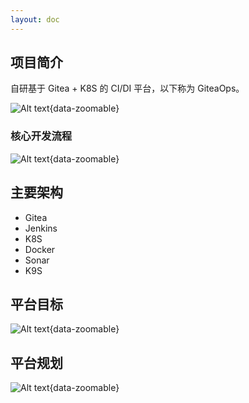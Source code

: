 ```yaml
---
layout: doc
---
```


## 项目简介 ##

自研基于 Gitea + K8S 的 CI/DI 平台，以下称为 GiteaOps。

![Alt text](/images/cmono-93a13ef7ec982bab46d5792fb65c09c.png){data-zoomable}

### 核心开发流程 ###

![Alt text](/images/cmono-f6ca0d75611796a9288856c9dd1b435.png){data-zoomable}

## 主要架构 ##

- Gitea
- Jenkins
- K8S
- Docker
- Sonar
- K9S

## 平台目标 ##

![Alt text](/images/cmono-33cce413b8d4f0907bcffd423bc0607.png){data-zoomable}

## 平台规划 ##

![Alt text](/images/cmono-ee4c9fdc54f0aa4a2850808ac5548df.png){data-zoomable}

